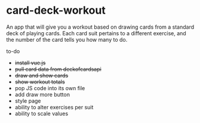 # card-deck-workout

An app that will give you a workout based on drawing cards from a standard deck of playing cards. Each card suit pertains to a different exercise, and the number of the card tells you how many to do.

to-do
* ~~install vue.js~~
* ~~pull card data from deckofcardsapi~~
* ~~draw and show cards~~
* ~~show workout totals~~
* pop JS code into its own file
* add draw more button
* style page
* ability to alter exercises per suit
* ability to scale values
